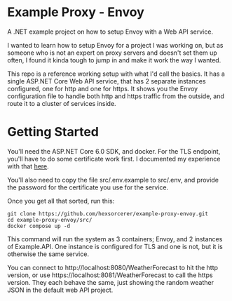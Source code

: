 # Example Proxy - Envoy
A .NET example project on how to setup Envoy with a Web API service.

I wanted to learn how to setup Envoy for a project I was working on, but as someone who is not an expert on proxy servers and doesn't set them up often, I found it kinda tough to jump in and make it work the way I wanted.

This repo is a reference working setup with what I'd call the basics. It has a single ASP.NET Core Web API service, that has 2 separate instances configured, one for http and one for https. It shows you the Envoy configuration file to handle both http and https traffic from the outside, and route it to a cluster of services inside.

# Getting Started

You'll need the ASP.NET Core 6.0 SDK, and docker. For the TLS endpoint, you'll have to do some certificate work first. I documented my experience with that [here]().

You'll also need to copy the file src/.env.example to src/.env, and provide the password for the certificate you use for the service.

Once you get all that sorted, run this:
```
git clone https://github.com/hexsorcerer/example-proxy-envoy.git
cd example-proxy-envoy/src/
docker compose up -d
```

This command will run the system as 3 containers; Envoy, and 2 instances of Example.API. One instance is configured for TLS and one is not, but it is otherwise the same service.

You can connect to http://localhost:8080/WeatherForecast to hit the http version, or use https://localhost:8081/WeatherForecast to call the https version. They each behave the same, just showing the random weather JSON in the default web API project.